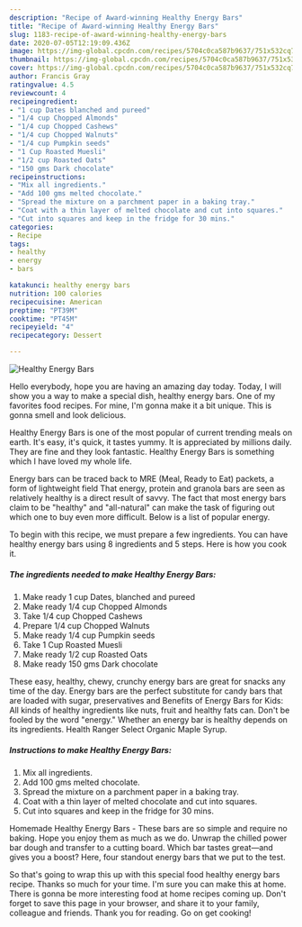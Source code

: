 ```yaml
---
description: "Recipe of Award-winning Healthy Energy Bars"
title: "Recipe of Award-winning Healthy Energy Bars"
slug: 1183-recipe-of-award-winning-healthy-energy-bars
date: 2020-07-05T12:19:09.436Z
image: https://img-global.cpcdn.com/recipes/5704c0ca587b9637/751x532cq70/healthy-energy-bars-recipe-main-photo.jpg
thumbnail: https://img-global.cpcdn.com/recipes/5704c0ca587b9637/751x532cq70/healthy-energy-bars-recipe-main-photo.jpg
cover: https://img-global.cpcdn.com/recipes/5704c0ca587b9637/751x532cq70/healthy-energy-bars-recipe-main-photo.jpg
author: Francis Gray
ratingvalue: 4.5
reviewcount: 4
recipeingredient:
- "1 cup Dates blanched and pureed"
- "1/4 cup Chopped Almonds"
- "1/4 cup Chopped Cashews"
- "1/4 cup Chopped Walnuts"
- "1/4 cup Pumpkin seeds"
- "1 Cup Roasted Muesli"
- "1/2 cup Roasted Oats"
- "150 gms Dark chocolate"
recipeinstructions:
- "Mix all ingredients."
- "Add 100 gms melted chocolate."
- "Spread the mixture on a parchment paper in a baking tray."
- "Coat with a thin layer of melted chocolate and cut into squares."
- "Cut into squares and keep in the fridge for 30 mins."
categories:
- Recipe
tags:
- healthy
- energy
- bars

katakunci: healthy energy bars 
nutrition: 100 calories
recipecuisine: American
preptime: "PT39M"
cooktime: "PT45M"
recipeyield: "4"
recipecategory: Dessert

---
```



![Healthy Energy Bars](https://img-global.cpcdn.com/recipes/5704c0ca587b9637/751x532cq70/healthy-energy-bars-recipe-main-photo.jpg)

Hello everybody, hope you are having an amazing day today. Today, I will show you a way to make a special dish, healthy energy bars. One of my favorites food recipes. For mine, I'm gonna make it a bit unique. This is gonna smell and look delicious.

Healthy Energy Bars is one of the most popular of current trending meals on earth. It's easy, it's quick, it tastes yummy. It is appreciated by millions daily. They are fine and they look fantastic. Healthy Energy Bars is something which I have loved my whole life.

Energy bars can be traced back to MRE (Meal, Ready to Eat) packets, a form of lightweight field That energy, protein and granola bars are seen as relatively healthy is a direct result of savvy. The fact that most energy bars claim to be &#34;healthy&#34; and &#34;all-natural&#34; can make the task of figuring out which one to buy even more difficult. Below is a list of popular energy.


To begin with this recipe, we must prepare a few ingredients. You can have healthy energy bars using 8 ingredients and 5 steps. Here is how you cook it.

<!--inarticleads1-->

##### The ingredients needed to make Healthy Energy Bars:

1. Make ready 1 cup Dates, blanched and pureed
1. Make ready 1/4 cup Chopped Almonds
1. Take 1/4 cup Chopped Cashews
1. Prepare 1/4 cup Chopped Walnuts
1. Make ready 1/4 cup Pumpkin seeds
1. Take 1 Cup Roasted Muesli
1. Make ready 1/2 cup Roasted Oats
1. Make ready 150 gms Dark chocolate


These easy, healthy, chewy, crunchy energy bars are great for snacks any time of the day. Energy bars are the perfect substitute for candy bars that are loaded with sugar, preservatives and Benefits of Energy Bars for Kids: All kinds of healthy ingredients like nuts, fruit and healthy fats can. Don&#39;t be fooled by the word &#34;energy.&#34; Whether an energy bar is healthy depends on its ingredients. Health Ranger Select Organic Maple Syrup. 

<!--inarticleads2-->

##### Instructions to make Healthy Energy Bars:

1. Mix all ingredients.
1. Add 100 gms melted chocolate.
1. Spread the mixture on a parchment paper in a baking tray.
1. Coat with a thin layer of melted chocolate and cut into squares.
1. Cut into squares and keep in the fridge for 30 mins.


Homemade Healthy Energy Bars - These bars are so simple and require no baking. Hope you enjoy them as much as we do. Unwrap the chilled power bar dough and transfer to a cutting board. Which bar tastes great—and gives you a boost? Here, four standout energy bars that we put to the test. 

So that's going to wrap this up with this special food healthy energy bars recipe. Thanks so much for your time. I'm sure you can make this at home. There is gonna be more interesting food at home recipes coming up. Don't forget to save this page in your browser, and share it to your family, colleague and friends. Thank you for reading. Go on get cooking!
